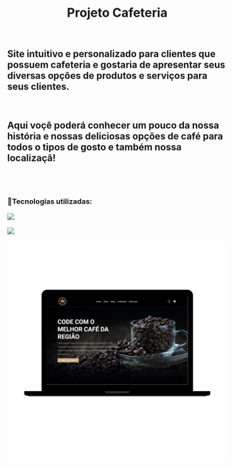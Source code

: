 <div align=center>
<h1>Projeto Cafeteria</h1>
</div>
<br>
<h2>Site intuitivo e personalizado para clientes que possuem cafeteria e gostaria de apresentar seus diversas opções de produtos e serviços para seus clientes.</h2>
<br>
<h2> Aqui voçê poderá conhecer um pouco da nossa história e nossas deliciosas opções de café para todos o tipos de gosto e também nossa localizaçã!  <h2>
<br>
<h3>📌Tecnologias utilizadas:</h3>
<p><img src=https://img.shields.io/badge/HTML5-E34F26?style=for-the-badge&logo=html5&logoColor=white> </p>
<p></p><img src=https://img.shields.io/badge/CSS3-1572B6?style=for-the-badge&logo=css3&logoColor=white> </p>

<img src=https://raw.githubusercontent.com/SidemarOliveira/Projeto-Cafeteira/3ec592ce4d821a5459dc105a37e7695ffb5d61a6/assets/image%20cafe.png>
